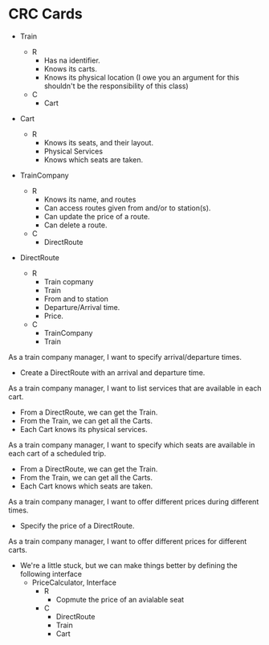 # CRC Cards


 * Train
   * R
     * Has na identifier.
     * Knows its carts.
     * Knows its physical location (I owe you an argument for this shouldn't be the responsibility of this class)
   * C
     * Cart
 
 
 * Cart
   * R
     * Knows its seats, and their layout.
     * Physical Services
     * Knows which seats are taken.
 



 * TrainCompany
   * R
     * Knows its name, and routes
     * Can access routes given from and/or to station(s).
     * Can update the price of a route.
     * Can delete a route.
   * C
     * DirectRoute


 * DirectRoute
   * R
     * Train copmany
     * Train
     * From and to station
     * Departure/Arrival time.
     * Price.
   * C
     * TrainCompany
     * Train





As a train company manager, I want to specify arrival/departure times.
* Create a DirectRoute with an arrival and departure time.

As a train company manager, I want to list services that are available in each cart.
 * From a DirectRoute, we can get the Train.
 * From the Train, we can get all the Carts.
 * Each Cart knows its physical services.


As a train company manager, I want to specify which seats are available in each cart of a scheduled trip.
* From a DirectRoute, we can get the Train.
* From the Train, we can get all the Carts.
* Each Cart knows which seats are taken.


As a train company manager, I want to offer different prices during different times.
 * Specify the price of a DirectRoute.
 
As a train company manager, I want to offer different prices for different carts.
 * We're a little stuck, but we can make things better by defining the following interface
   * PriceCalculator, Interface
     * R
       * Copmute the price of an avialable seat
     * C
       * DirectRoute
       * Train
       * Cart
